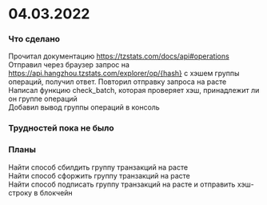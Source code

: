 # 04.03.2022  
### Что сделано  
Прочитал документацию https://tzstats.com/docs/api#operations  
Отправил через браузер запрос на https://api.hangzhou.tzstats.com/explorer/op/{hash} с хэшем группы операций, получил ответ.
Повторил отправку запроса на расте  
Написал функцию check_batch, которая проверяет хэш, принадлежит ли он группе операций  
Добавил вывод группы операций в консоль  
### Трудностей пока не было  
### Планы  
Найти способ сбилдить группу транзакций на расте  
Найти способ сфоржить группу транзакций на расте  
Найти способ подписать группу транзакций на расте и отправить хэш-строку в блокчейн  